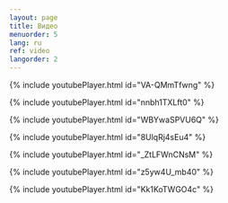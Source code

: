 ```yaml
---
layout: page
title: Видео
menuorder: 5
lang: ru
ref: video
langorder: 2
---
```



{% include youtubePlayer.html id="VA-QMmTfwng" %}


{% include youtubePlayer.html id="nnbh1TXLft0" %}


{% include youtubePlayer.html id="WBYwaSPVU6Q" %}


{% include youtubePlayer.html id="8UlqRj4sEu4" %}


{% include youtubePlayer.html id="_ZtLFWnCNsM" %}


{% include youtubePlayer.html id="z5yw4U_mb40" %}


{% include youtubePlayer.html id="Kk1KoTWGO4c" %}

